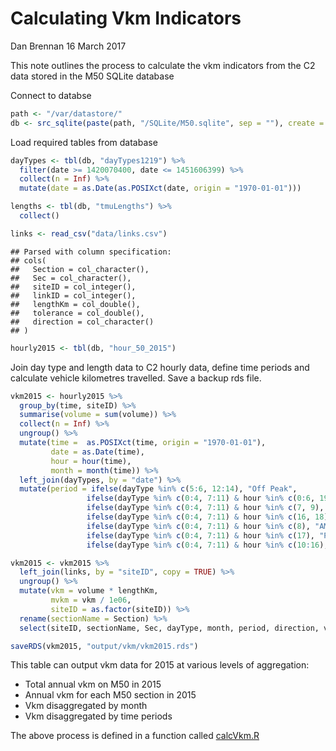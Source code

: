 Calculating Vkm Indicators
================
Dan Brennan
16 March 2017

This note outlines the process to calculate the vkm indicators from the C2 data stored in the M50 SQLite database

Connect to databse

``` r
path <- "/var/datastore/"
db <- src_sqlite(paste(path, "/SQLite/M50.sqlite", sep = ""), create = FALSE)
```

Load required tables from database

``` r
dayTypes <- tbl(db, "dayTypes1219") %>% 
  filter(date >= 1420070400, date <= 1451606399) %>% 
  collect(n = Inf) %>% 
  mutate(date = as.Date(as.POSIXct(date, origin = "1970-01-01")))

lengths <- tbl(db, "tmuLengths") %>% 
  collect()

links <- read_csv("data/links.csv")
```

    ## Parsed with column specification:
    ## cols(
    ##   Section = col_character(),
    ##   Sec = col_character(),
    ##   siteID = col_integer(),
    ##   linkID = col_integer(),
    ##   lengthKm = col_double(),
    ##   tolerance = col_double(),
    ##   direction = col_character()
    ## )

``` r
hourly2015 <- tbl(db, "hour_50_2015")
```

Join day type and length data to C2 hourly data, define time periods and calculate vehicle kilometres travelled. Save a backup rds file.

``` r
vkm2015 <- hourly2015 %>%
  group_by(time, siteID) %>% 
  summarise(volume = sum(volume)) %>%
  collect(n = Inf) %>% 
  ungroup() %>% 
  mutate(time =  as.POSIXct(time, origin = "1970-01-01"),
         date = as.Date(time),
         hour = hour(time),
         month = month(time)) %>% 
  left_join(dayTypes, by = "date") %>% 
  mutate(period = ifelse(dayType %in% c(5:6, 12:14), "Off Peak",
                 ifelse(dayType %in% c(0:4, 7:11) & hour %in% c(0:6, 19:23), "Off Peak",
                 ifelse(dayType %in% c(0:4, 7:11) & hour %in% c(7, 9), "AM Peak Shoulders",
                 ifelse(dayType %in% c(0:4, 7:11) & hour %in% c(16, 18), "PM Peak Shoulders",
                 ifelse(dayType %in% c(0:4, 7:11) & hour %in% c(8), "AM Peak Hour",
                 ifelse(dayType %in% c(0:4, 7:11) & hour %in% c(17), "PM Peak Hour",
                 ifelse(dayType %in% c(0:4, 7:11) & hour %in% c(10:16), "Inter Peak", NA)))))))) 

vkm2015 <- vkm2015 %>% 
  left_join(links, by = "siteID", copy = TRUE) %>%
  ungroup() %>% 
  mutate(vkm = volume * lengthKm,
         mvkm = vkm / 1e06,
         siteID = as.factor(siteID)) %>% 
  rename(sectionName = Section) %>% 
  select(siteID, sectionName, Sec, dayType, month, period, direction, vkm, mvkm)

saveRDS(vkm2015, "output/vkm/vkm2015.rds")
```

This table can output vkm data for 2015 at various levels of aggregation:

-   Total annual vkm on M50 in 2015
-   Annual vkm for each M50 section in 2015
-   Vkm disaggregated by month
-   Vkm disaggregated by time periods

The above process is defined in a function called [calcVkm.R](/R/calcVkm.R)
